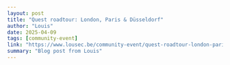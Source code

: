 ```yaml
---
layout: post
title: "Quest roadtour: London, Paris & Düsseldorf"
author: "Louis"
date: 2025-04-09
tags: [community-event]
link: "https://www.lousec.be/community-event/quest-roadtour-london-paris-dusseldorf/"
summary: "Blog post from Louis"
---
```

